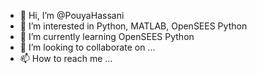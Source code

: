 - 👋 Hi, I’m @PouyaHassani
- 👀 I’m interested in Python, MATLAB, OpenSEES Python
- 🌱 I’m currently learning OpenSEES Python
- 💞️ I’m looking to collaborate on ...
- 📫 How to reach me ...

<!---
PouyaHassani/PouyaHassani is a ✨ special ✨ repository because its `README.md` (this file) appears on your GitHub profile.
You can click the Preview link to take a look at your changes.
--->
